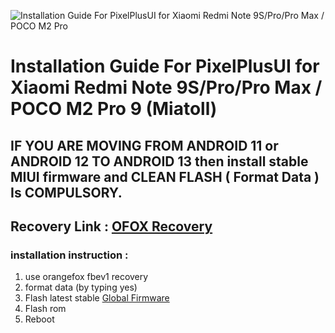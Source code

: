 ![Installation Guide For PixelPlusUI for Xiaomi Redmi Note 9S/Pro/Pro Max / POCO M2 Pro](https://i.imgur.com/pmZkslu.png "Installation")

# Installation Guide For PixelPlusUI for Xiaomi Redmi Note 9S/Pro/Pro Max / POCO M2 Pro 9 (Miatoll)

## IF YOU ARE MOVING FROM ANDROID 11 or ANDROID 12 TO ANDROID 13 then install stable MIUI firmware and CLEAN FLASH ( Format Data ) Is COMPULSORY.

## Recovery Link : [OFOX Recovery](https://orangefox.download/release/6327989a3c05f43c193c0acb)

### installation instruction : 
1. use orangefox fbev1 recovery
2. format data (by typing yes)
3. Flash latest stable [Global Firmware](https://xiaomifirmwareupdater.com/firmware/)
4. Flash rom 
5. Reboot
